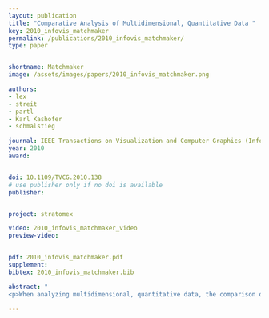 ```yaml
---
layout: publication
title: "Comparative Analysis of Multidimensional, Quantitative Data "
key: 2010_infovis_matchmaker
permalink: /publications/2010_infovis_matchmaker/
type: paper


shortname: Matchmaker
image: /assets/images/papers/2010_infovis_matchmaker.png

authors:
- lex
- streit
- partl
- Karl Kashofer
- schmalstieg

journal: IEEE Transactions on Visualization and Computer Graphics (InfoVis '2010), 16(6), pp. 1027-1035
year: 2010
award: 


doi: 10.1109/TVCG.2010.138
# use publisher only if no doi is available
publisher: 


project: stratomex

video: 2010_infovis_matchmaker_video
preview-video:


pdf: 2010_infovis_matchmaker.pdf
supplement:
bibtex: 2010_infovis_matchmaker.bib

abstract: "
<p>When analyzing multidimensional, quantitative data, the comparison of two or more groups of dimensions is a common task. Typical sources of such data are experiments in biology, physics or engineering, which are conducted in different configurations and use replicates to ensure statistically significant results. One common way to analyze this data is to filter it using statistical methods and then run clustering algorithms to group similar values. The clustering results can be visualized using heat maps, which show differences between groups as changes in color. However, in cases where groups of dimensions have an a priori meaning, it is not desirable to cluster all dimensions combined, since a clustering algorithm can fragment continuous blocks of records. Furthermore, identifying relevant elements in heat maps becomes more difficult as the number of dimensions increases. To aid in such situations, we have developed Matchmaker, a visualization technique that allows researchers to arbitrarily arrange and compare multiple groups of dimensions at the same time. We create separate groups of dimensions which can be clustered individually, and place them in an arrangement of heat maps reminiscent of parallel coordinates. To identify relations, we render bundled curves and ribbons between related records in different groups. We then allow interactive drill-downs using enlarged detail views of the data, which enable in-depth comparisons of clusters between groups. To reduce visual clutter, we minimize crossings between the views. This paper concludes with two case studies. The first demonstrates the value of our technique for the comparison of clustering algorithms. In the second, biologists use our system to investigate why certain strains of mice develop liver disease while others remain healthy, informally showing the efficacy of our system when analyzing multidimensional data containing distinct groups of dimensions.</p>"

---
```


